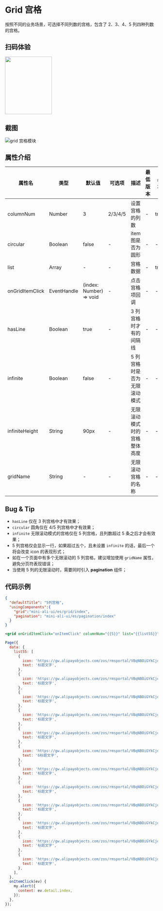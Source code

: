 # Grid 宫格

按照不同的业务场景，可选择不同列数的宫格，包含了 2、3、4、5 列四种列数的宫格。

## 扫码体验

<img src="https://gw.alipayobjects.com/zos/rmsportal/ebqnVPiuCCoOKXwioUUH.jpeg" width="154" height="190" />

## 截图
![grid 宫格模块](https://gw.alipayobjects.com/mdn/rms_ce4c6f/afts/img/A*vQv9Qr8uHz8AAAAAAAAAAABkARQnAQ)

## 属性介绍

| 属性名 | 类型 | 默认值 | 可选项 | 描述 | 最低版本 | 必填 |
| ---- | ---- | ---- | ---- | ---- | ---- | ---- |
| columnNum | Number | 3 | 2/3/4/5 | 设置宫格的列数 | - | true |
| circular | Boolean | false | - | item 图是否为圆形 | - | - |
| list | Array | - | - | 宫格数据 | - | true |
| onGridItemClick | EventHandle | (index: Number) => void | - | 点击宫格项回调 | - | - |
| hasLine | Boolean | true | - | 3 列宫格时才有的间隔线 | - | - |
| infinite | Boolean | false | - | 5 列宫格时是否为无限滚动模式 | - | - |
| infiniteHeight | String | 90px | - | 无限滚动模式时的宫格整体高度 | - | - |
| gridName | String | - | - | 无限滚动宫格的名称 | - | - |

## Bug & Tip
* `hasLine` 仅在 3 列宫格中才有效果；
* `circular` 圆角仅在 4/5 列宫格中才有效果；
* `infinite` 无限滚动模式的宫格仅在 5 列宫格，且列数超过 5 条之后才会有效果；
* 5 列宫格仅会显示一行，如果超过五个，且未设置 `infinite` 的话，最后一个将会改变 icon 的表现形式；
* 如在一个页面中有多个无限滚动的 5 列宫格，建议增加使用 `gridName` 属性，避免分页符表现错误；
* 当使用 5 列的无限滚动时，需要同时引入 **pagination** 组件；

## 代码示例

```json
{
  "defaultTitle": "5列宫格",
  "usingComponents":{
    "grid":"mini-ali-ui/es/grid/index",
    "pagination": "mini-ali-ui/es/pagination/index"
  }
}
```

```xml
<grid onGridItemClick="onItemClick" columnNum="{{5}}" list="{{list55}}" infinite="{{true}}" gridName="newGridName" circular="{{true}}" infiniteHeight="240rpx" />
```

```javascript
Page({
  data: {
    list55: [
      {
        icon: 'https://gw.alipayobjects.com/zos/rmsportal/VBqNBOiGYkCjqocXjdUj.png',
        text: '标题文字',
      },
      {
        icon: 'https://gw.alipayobjects.com/zos/rmsportal/VBqNBOiGYkCjqocXjdUj.png',
        text: '标题文字',
      },
      {
        icon: 'https://gw.alipayobjects.com/zos/rmsportal/VBqNBOiGYkCjqocXjdUj.png',
        text: '标题文字',
      },
      {
        icon: 'https://gw.alipayobjects.com/zos/rmsportal/VBqNBOiGYkCjqocXjdUj.png',
        text: '标题文字',
      },
      {
        icon: 'https://gw.alipayobjects.com/zos/rmsportal/VBqNBOiGYkCjqocXjdUj.png',
        text: '标题文字',
      },
      {
        icon: 'https://gw.alipayobjects.com/zos/rmsportal/VBqNBOiGYkCjqocXjdUj.png',
        text: '6标题文字',
      },
      {
        icon: 'https://gw.alipayobjects.com/zos/rmsportal/VBqNBOiGYkCjqocXjdUj.png',
        text: '标题文字',
      },
      {
        icon: 'https://gw.alipayobjects.com/zos/rmsportal/VBqNBOiGYkCjqocXjdUj.png',
        text: '标题文字',
      },
      {
        icon: 'https://gw.alipayobjects.com/zos/rmsportal/VBqNBOiGYkCjqocXjdUj.png',
        text: '标题文字',
      },
      {
        icon: 'https://gw.alipayobjects.com/zos/rmsportal/VBqNBOiGYkCjqocXjdUj.png',
        text: '标题文字',
      },
      {
        icon: 'https://gw.alipayobjects.com/zos/rmsportal/VBqNBOiGYkCjqocXjdUj.png',
        text: '标题文字',
      },
      {
        icon: 'https://gw.alipayobjects.com/zos/rmsportal/VBqNBOiGYkCjqocXjdUj.png',
        text: '标题文字',
      },
    ],
  },
  onItemClick(ev) {
    my.alert({
      content: ev.detail.index,
    });
  },
});
```